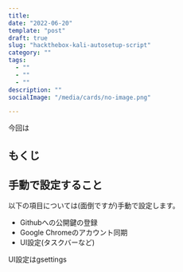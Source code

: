 ```yaml
---
title: 
date: "2022-06-20"
template: "post"
draft: true
slug: "hackthebox-kali-autosetup-script"
category: ""
tags:
  - ""
  - ""
  - ""
description: ""
socialImage: "/media/cards/no-image.png"

---
```



今回は

<!-- omit in toc -->

## もくじ







## 手動で設定すること

以下の項目については(面倒ですが)手動で設定します。

- Githubへの公開鍵の登録
- Google Chromeのアカウント同期
- UI設定(タスクバーなど)

UI設定はgsettings

